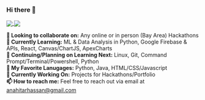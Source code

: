 ### Hi there 👋

<a href="https://github.com/anahitahassan/github-readme-stats">
  <img align="center" src="https://github-readme-stats.vercel.app/api/pin/?username=anahitahassan&repo=github-readme-stats" />
</a>
<a href="https://github.com/anahitahassan/convoychat">
  <img align="center" src="https://github-readme-stats.vercel.app/api/pin/?username=anahitahassan&repo=convoychat" />
</a>

**👋 Looking to collaborate on:** Any online or in person (Bay Area) Hackathons <br>
**🚀 Currently Learning:** ML & Data Analysis in Python, Google Firebase & APIs, React, Canvas/ChartJS, ApexCharts <br>
**🌱 Continuing/Planning on Learning Next:** Linux, Git, Command Prompt/Terminal/Powershell, Python <br>
**💖 My Favorite Lanugages:** Python, Java, HTML/CSS/Javascript <br>
**🔭 Currently Working On:** Projects for Hackathons/Portfolio <br>
**📫 How to reach me:** Feel free to reach out via email at anahitarhassan@gmail.com <br>
